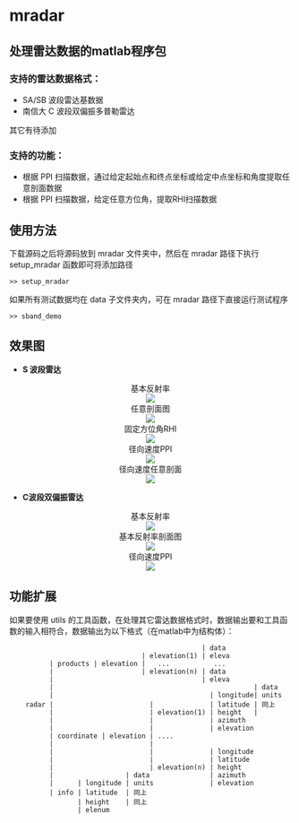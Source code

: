 # mradar

## 处理雷达数据的matlab程序包

### 支持的雷达数据格式：

   * SA/SB 波段雷达基数据
   * 南信大 C 波段双偏振多普勒雷达

其它有待添加

### 支持的功能：

  * 根据 PPI 扫描数据，通过给定起始点和终点坐标或给定中点坐标和角度提取任意剖面数据
  * 根据 PPI 扫描数据，给定任意方位角，提取RHI扫描数据


## 使用方法

下载源码之后将源码放到 mradar 文件夹中，然后在 mradar 路径下执行 setup_mradar 函数即可将添加路径

`>> setup_mradar`

如果所有测试数据均在 data 子文件夹内，可在 mradar 路径下直接运行测试程序

`>> sband_demo`


## 效果图


*  **S 波段雷达**

<center> 基本反射率 </center>
<div align=center>
      <img src="images/sband_base.jpg">
</div>

<center> 任意剖面图 </center>
<div align=center>
      <img src="images/sband_cross_section_ppi.jpg">
</div>

<center> 固定方位角RHI </center>
<div align=center>
      <img src="images/sband_rhi.jpg">
</div>
 
 <center> 径向速度PPI </center>
<div align=center>
	<img src="images/sband_radial_velocity.jpg">
</div> 
 
<center> 径向速度任意剖面 </center>
<div align=center>
	<img src="images/sband_radial_velocity_cross_section.jpg">
</div> 



* **C波段双偏振雷达**

<center> 基本反射率 </center>
<div align=center>
	<img src="images/cband_ppi.jpg">
</div> 

<center> 基本反射率剖面图 </center>
<div align=center>
	<img src="images/cband_cross_section_ppi.jpg">
</div> 

<center> 径向速度PPI </center>
<div align=center>
	<img src="images/cband_radial_velocity.jpg">
</div> 


## 功能扩展

如果要使用 utils 的工具函数，在处理其它雷达数据格式时，数据输出要和工具函数的输入相符合，数据输出为以下格式（在matlab中为结构体）：

                                                    | data
                                     | elevation(1) | eleva
              | products | elevation |   ...           ...
              |                      | elevation(n) | data
              |                                     | eleva
              |                                                  | data
              |                                       | longitude| units
        radar |                        |              | latitude | 同上
              |                        | elevation(1) | height   | 
              |                        |              | azimuth
              |                        |              | elevation
              | coordinate | elevation | ....
              |                        |
              |                        |              | longitude
              |                        |              | latitude
              |                        | elevation(n) | height
              |                  | data               | azimuth
              |      | longitude | units              | elevation
              | info | latitude  | 同上
                     | height    | 同上
                     | elenum  

